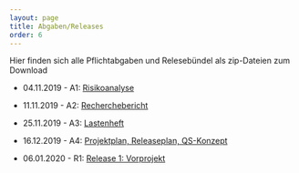 ```yaml
---
layout: page
title: Abgaben/Releases
order: 6
---
```

<!-- Abgaben/Releases-Page -->
Hier finden sich alle Pflichtabgaben und Relesebündel als zip-Dateien zum Download

* 04.11.2019 - A1: <a href="{{site.url}}{{ site.baseurl}}/public/Abgaben/A1_nw19a.zip" download>Risikoanalyse</a>

* 11.11.2019 - A2: <a href="{{site.url}}{{ site.baseurl}}/public/Abgaben/A2_nw19a.zip" download>Recherchebericht</a>

* 25.11.2019 - A3: <a href="{{site.url}}{{ site.baseurl}}/public/Abgaben/A3_nw19a.zip" download>Lastenheft</a>

* 16.12.2019 - A4: <a href="{{site.url}}{{ site.baseurl}}/public/Abgaben/A4_nw19a.zip" download>Projektplan, Releaseplan, QS-Konzept</a>

* 06.01.2020 - R1: <a href="{{site.url}}{{ site.baseurl}}/public/Abgaben/R1_nw19a.zip" download>Release 1: Vorprojekt</a>
